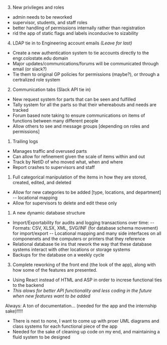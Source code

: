 3. New privileges and roles
- admin needs to be reworked
- supervisor, students, and staff roles
- better handling of permissions internally rather than registration
- rid the app of static flags and labels inconducive to sizability

4. LDAP tie in to Engineering account emails *_(Leave for last)_*
- Create a new authentication system to tie accounts directly to the engr.colostate.edu domain
- Major updates/communications/forums will be communicated through email (or slack?)
- Tie them to original GP policies for permissions (maybe?), or through a certralized role system 

2. Communication tabs (Slack API tie in)
- New request system for parts  that can be seen and fulfilled
- Tally system for all the parts so that their whereabouts and needs are tracked
- Forum based note taking to ensure communications on items of functions between many different people
- Allow others to see and message groups [depending on roles and permissions]

1. Trailing logs
- Manages traffic and overused parts
- Can allow for refinement given the scale of items within and out
- Track by NetID of who moved what, when and where
- Report crashes to supervisors and staff

1. Full categorical manipulation of the items in how they are stored, created, edited, and deleted
- Allow for new categories to be added [type, locations, and department]
-- locational mapping
- Allow for supervisors to delete and edit these only

1. A new dynamic database structure 
- Import/Exportability for audits and logging transactions over time:
-- Formats: CSV, XLSX, XML, SVG/INF (for database schema movement) for import/export
-- Locational mapping and many side interfaces on all componenets and the computers or printers that they reference
- Relational database tie ins that rework the way that these database systems interact with other locations or storage systems 
- Backups for the database on a weekly cycle

3. Complete reworking of the front end (the look of the app), along with how some of the features are presented.
- Using React instead of HTML and ASP in order to increse functional ties to the backend
- *This alows for better API functionality and less coding in the future when new features want to be added*

Always: A ton of documentation... (needed for the app and the internship sake)!!!!!
- There is next to none, I want to come up with proer UML diagrams and class systems for each functional piece of the app
- Needed for the sake of cleaning up code on my end, and maintaining a fluid system to be designed